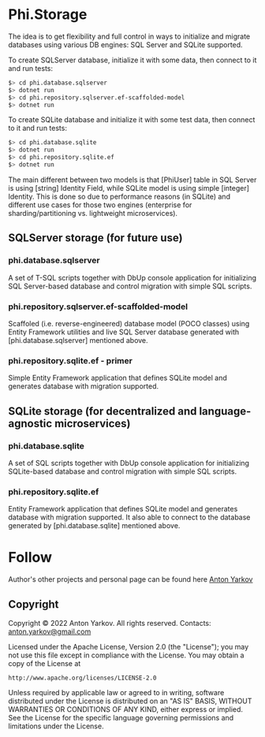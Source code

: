 # Phi.Storage

The idea is to get flexibility and full control in ways to initialize and migrate databases using various DB engines: SQL Server and SQLite supported.

To create SQLServer database, initialize it with some data, then connect to it and run tests:
```bash
$> cd phi.database.sqlserver
$> dotnet run
$> cd phi.repository.sqlserver.ef-scaffolded-model
$> dotnet run
```

To create SQLite database and initialize it with some test data, then connect to it and run tests:
```bash
$> cd phi.database.sqlite
$> dotnet run
$> cd phi.repository.sqlite.ef
$> dotnet run
```

The main different between two models is that [PhiUser] table in SQL Server is using [string] Identity Field, while SQLite model is using simple [integer] Identity.
This is done so due to performance reasons (in SQLite) and different use cases for those two engines (enterprise for sharding/partitioning vs. lightweight microservices).

## SQLServer storage (for future use)

### phi.database.sqlserver

A set of T-SQL scripts together with DbUp console application for initializing SQL Server-based database and control migration with simple SQL scripts.

### phi.repository.sqlserver.ef-scaffolded-model

Scaffoled (i.e. reverse-engineered) database model (POCO classes) using Entity Framework utilities and live SQL Server database generated with [phi.database.sqlserver] mentioned above.

### phi.repository.sqlite.ef - primer

Simple Entity Framework application that defines SQLite model and generates database with migration supported.

## SQLite storage (for decentralized and language-agnostic microservices)

### phi.database.sqlite

A set of SQL scripts together with DbUp console application for initializing SQLite-based database and control migration with simple SQL scripts.

### phi.repository.sqlite.ef

Entity Framework application that defines SQLite model and generates database with migration supported. It also able to connect to the database generated by [phi.database.sqlite] mentioned above.

# Follow

Author's other projects and personal page can be found here [Anton Yarkov](https://optiklab.github.io/)

## Copyright

Copyright © 2022 Anton Yarkov. All rights reserved.
Contacts: anton.yarkov@gmail.com

Licensed under the Apache License, Version 2.0 (the "License");
you may not use this file except in compliance with the License.
You may obtain a copy of the License at

    http://www.apache.org/licenses/LICENSE-2.0

Unless required by applicable law or agreed to in writing, software
distributed under the License is distributed on an "AS IS" BASIS,
WITHOUT WARRANTIES OR CONDITIONS OF ANY KIND, either express or implied.
See the License for the specific language governing permissions and
limitations under the License.
